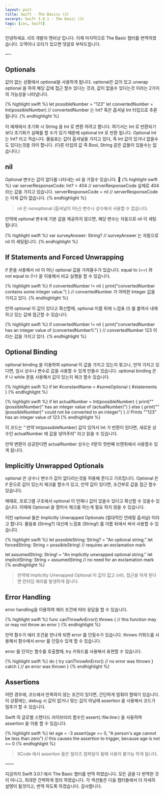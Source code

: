 ```yaml
---
layout: post
title: Swift - The Basics (3)
excerpt: Swift 3.0.1 - The Basic (3)
tags: [ios, Swift] 
---
```


안녕하세요. iOS 개발자 엔비냥 입니다.
이제 마지막으로 The Basic 챕터를 번역하였습니다. 오역이나 오타가 있으면 댓글로 부탁드립니다.

—- 

## Optionals

값이 없는 상황에서 optional을 사용하게 됩니다.  optional은 값이 있고 unwrap optional 을 하여 해당 값에 접근 할수 있다는 것과, 값이 없을수 있다는것 이라는 2가지의 가능성을  나타냅니다.

{% highlight swift %}
let possibleNumber = "123"
let convertedNumber = Int(possibleNumber)
// convertedNumber 는 Int? 혹은 옵셔널 Int 타입으로 추론 됩니다. 
{% endhighlight %}

이 예제에서 초기화 시 String 을 Int 로 변환 하려고 합니다. 여기서는 Int 로 반환되기 보다 초기화가 실패를 할 수가 있기 때문에 optional Int 로 반환 됩니다. Optional Int 는 Int? 라고 적습니다. 물음표는 값이 옵셔널을 가지고 있다, 즉 Int 값이 있거나 없을수도 있다는것을 의미 합니다. (다른 타입의 값 즉 Bool, String 같은 값들이 있을수는 없습니다.)

## nil

Optional  변수는 값이 없다를 나타내는 nil 을 가질수 있습니다.

{% highlight swift %}
var serverResponseCode: Int? = 404
// serverResponseCode 실제로 404라는 값을 가지고 있습니다.
serverResponseCode = nil
// serverResponseCode 는 이제 값이 없습니다.
{% endhighlight %}

> nil 은 nonoptional (옵셔널이 아닌) 변수나 상수에서 사용할 수 없습니다.

만약에 optional 변수에 기본 값을 제공하지 않으면, 해당 변수는 자동으로 nil 이 세팅 됩니다.

{% highlight swift %}
var surveyAnswer: String?
// surveyAnswer 는 자동으로 nil 이 세팅됩니다.
{% endhighlight %}

## If Statements and Forced Unwrapping

if 문을 사용해서 nil 이 아닌 optional 값을 가져올수가 있습니다.  equal to (==) 와 not equal to (!=) 을 이용해서 비교 실행을 할 수 있습니다.

{% highlight swift %}
if convertedNumber != nil {
print("convertedNumber contains some integer value.")
}
// convertedNumber 가 어떠한 Integer 값을 가지고 있다.
{% endhighlight %}

만약 optional 이 값이 있다고 확신할때, optional 이름 뒤에 느낌표 (!) 를 붙여서 내재하고 있는 값에 접근할 수 있습니다. 

{% highlight swift %}
if convertedNumber != nil {
print("convertedNumber has an integer value of \(convertedNumber!).")
}
// convertedNumber 123 이라는 값을 가지고 있다.
{% endhighlight %}

## Optional Binding

optional binding 을 이용하여 optional 이 값을 가지고 있는지 찾고나, 만약 가지고 있다면, 임시 상수나 변수로 값을 사용할 수 있게 만들수 있습니다. optional binding 은 if 나 while 문을 사용해서 값이 있는지 체크 할수 있습니다.

{% highlight swift %}
if let #constantName = #someOptional {
#statements
}
{% endhighlight %}

{% highlight swift %}
if let actualNumber = Int(possibleNumber) {
print("\"\(possibleNumber)\" has an integer value of \(actualNumber)")
} else {
print("\"\(possibleNumber)\" could not be converted to an integer")
}
// Prints ""123" has an integer value of 123
{% endhighlight %}

이 코드는 “ 만약 Int(possibleNumber) 값이 있어서 Int 가 반환이 된다면, 새로운 상수인 actualNumber 에 값을 넣어주라” 라고 읽을 수 있습니다.

만약 변환이 성공한다면 actualNumber 상수는 if문의 첫번째 브랜취에서 사용할수 있게 됩니다.

## Implicitly Unwrapped Optionals

optional 은 상수나 변수가 값이 없다라는것을 허용해 준다고 가르킵니다. Optional 은 if 문으로 값이 있는지 체크를 할수가 있고,  만약 값이 있다면, 조건부로 값을 접근 할수 있습니다.

때때로, 프로그램  구조에서 optional 이 언제나 값이 있을수 있다고 확신할 수 있을수 있습니다.  이때에 Optional 을 열어서 체크를 하는게 필요 하지 않을 수 있습니다.

이런 optional 들은 Implicitly Unwrapped Optionals (절대적인 언래핑 옵셔널) 이라고 합니다. 물음표 (String?) 대신에 느낌표 (String!) 를 이름 뒤에서 써서 사용할 수 있습니다.

{% highlight swift %}
let possibleString: String? = "An optional string."
let forcedString: String = possibleString! // requires an exclamation mark

let assumedString: String! = "An implicitly unwrapped optional string."
let implicitString: String = assumedString // no need for an exclamation mark
{% endhighlight %}

> 만약에 Implicitly Unwrapped Optional 이 값이 없고 (nil), 접근을 하게 된다면 런타임 에러를 발생하게 됩니다.

## Error Handling

error handling을 이용하여 에러 조건에 따라 응답을 할 수 있습니다.

{% highlight swift %}
func canThrowAnError() throws {
// this function may or may not throw an error
}
{% endhighlight %}

만약 함수가 에러 조건을 만나게 되면 error 를 던질수가 있습니다. throws 키워드를 사용해서 함수에서 error 를 던질수 있게 할 수 있습니다.

error 를 던지는 함수를 호출할때, try 키워드를 사용해서 표현할 수 있습니다.

{% highlight swift %}
do {
try canThrowAnError()
// no error was thrown
} catch {
// an error was thrown
}
{% endhighlight %}

## Assertions

어떤 경우에, 코드에서 만족하지 않는 조건이 있다면, 간단하게 멈춰야 할때가 있습니다. 이 상황에는, debug 시 값이 없거나 맞는 값이 아닐때 assertion 을 사용해서 코드가 멈추가 할 수 있습니다.

Swift 의 글로벌 스탠다드 라이브러리 함수인 assert(_:_:file:line:) 을 사용하여 assertion 을 이용 할 수 있습니다.

{% highlight swift %}
let age = -3
assert(age >= 0, "A person's age cannot be less than zero")
// this causes the assertion to trigger, because age is not >= 0
{% endhighlight %}

> XCode 에서 assertion 들은 릴리즈 컴파일이 될때 사용이 불가능 하게 됩니다.

——

지금까지 Swift 3.0.1 에서 The Basic 챕터를 번역 하였습니다.
모든 글을 다 번역한 것이 아니고, 최대한 간략하게 정리 하였습니다.
각 섹션들은 다음 챕터들에서 더 자세히 설명이 될것이고, 번역 하도록 하겠습니다. 감사합니다.
